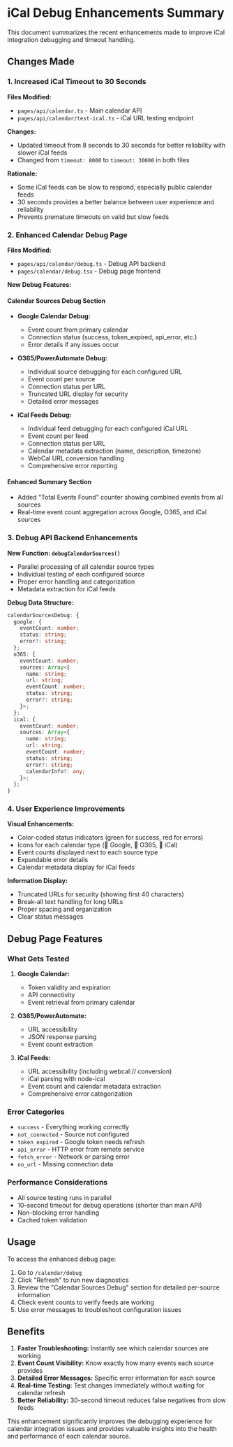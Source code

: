 # iCal Debug Enhancements Summary

This document summarizes the recent enhancements made to improve iCal integration debugging and timeout handling.

## Changes Made

### 1. Increased iCal Timeout to 30 Seconds

**Files Modified:**
- `pages/api/calendar.ts` - Main calendar API
- `pages/api/calendar/test-ical.ts` - iCal URL testing endpoint

**Changes:**
- Updated timeout from 8 seconds to 30 seconds for better reliability with slower iCal feeds
- Changed from `timeout: 8000` to `timeout: 30000` in both files

**Rationale:**
- Some iCal feeds can be slow to respond, especially public calendar feeds
- 30 seconds provides a better balance between user experience and reliability
- Prevents premature timeouts on valid but slow feeds

### 2. Enhanced Calendar Debug Page

**Files Modified:**
- `pages/api/calendar/debug.ts` - Debug API backend
- `pages/calendar/debug.tsx` - Debug page frontend

**New Debug Features:**

#### Calendar Sources Debug Section
- **Google Calendar Debug:**
  - Event count from primary calendar
  - Connection status (success, token_expired, api_error, etc.)
  - Error details if any issues occur

- **O365/PowerAutomate Debug:**
  - Individual source debugging for each configured URL
  - Event count per source
  - Connection status per URL
  - Truncated URL display for security
  - Detailed error messages

- **iCal Feeds Debug:**
  - Individual feed debugging for each configured iCal URL
  - Event count per feed
  - Connection status per URL
  - Calendar metadata extraction (name, description, timezone)
  - WebCal URL conversion handling
  - Comprehensive error reporting

#### Enhanced Summary Section
- Added "Total Events Found" counter showing combined events from all sources
- Real-time event count aggregation across Google, O365, and iCal sources

### 3. Debug API Backend Enhancements

**New Function: `debugCalendarSources()`**
- Parallel processing of all calendar source types
- Individual testing of each configured source
- Proper error handling and categorization
- Metadata extraction for iCal feeds

**Debug Data Structure:**
```typescript
calendarSourcesDebug: {
  google: {
    eventCount: number;
    status: string;
    error?: string;
  };
  o365: {
    eventCount: number;
    sources: Array<{
      name: string;
      url: string;
      eventCount: number;
      status: string;
      error?: string;
    }>;
  };
  ical: {
    eventCount: number;
    sources: Array<{
      name: string;
      url: string;
      eventCount: number;
      status: string;
      error?: string;
      calendarInfo?: any;
    }>;
  };
}
```

### 4. User Experience Improvements

**Visual Enhancements:**
- Color-coded status indicators (green for success, red for errors)
- Icons for each calendar type (📅 Google, 🏢 O365, 🔗 iCal)
- Event counts displayed next to each source type
- Expandable error details
- Calendar metadata display for iCal feeds

**Information Display:**
- Truncated URLs for security (showing first 40 characters)
- Break-all text handling for long URLs
- Proper spacing and organization
- Clear status messages

## Debug Page Features

### What Gets Tested
1. **Google Calendar:**
   - Token validity and expiration
   - API connectivity
   - Event retrieval from primary calendar

2. **O365/PowerAutomate:**
   - URL accessibility
   - JSON response parsing
   - Event count extraction

3. **iCal Feeds:**
   - URL accessibility (including webcal:// conversion)
   - iCal parsing with node-ical
   - Event count and calendar metadata extraction
   - Comprehensive error categorization

### Error Categories
- `success` - Everything working correctly
- `not_connected` - Source not configured
- `token_expired` - Google token needs refresh
- `api_error` - HTTP error from remote service
- `fetch_error` - Network or parsing error
- `no_url` - Missing connection data

### Performance Considerations
- All source testing runs in parallel
- 10-second timeout for debug operations (shorter than main API)
- Non-blocking error handling
- Cached token validation

## Usage

To access the enhanced debug page:
1. Go to `/calendar/debug`
2. Click "Refresh" to run new diagnostics
3. Review the "Calendar Sources Debug" section for detailed per-source information
4. Check event counts to verify feeds are working
5. Use error messages to troubleshoot configuration issues

## Benefits

1. **Faster Troubleshooting:** Instantly see which calendar sources are working
2. **Event Count Visibility:** Know exactly how many events each source provides
3. **Detailed Error Messages:** Specific error information for each source
4. **Real-time Testing:** Test changes immediately without waiting for calendar refresh
5. **Better Reliability:** 30-second timeout reduces false negatives from slow feeds

This enhancement significantly improves the debugging experience for calendar integration issues and provides valuable insights into the health and performance of each calendar source.